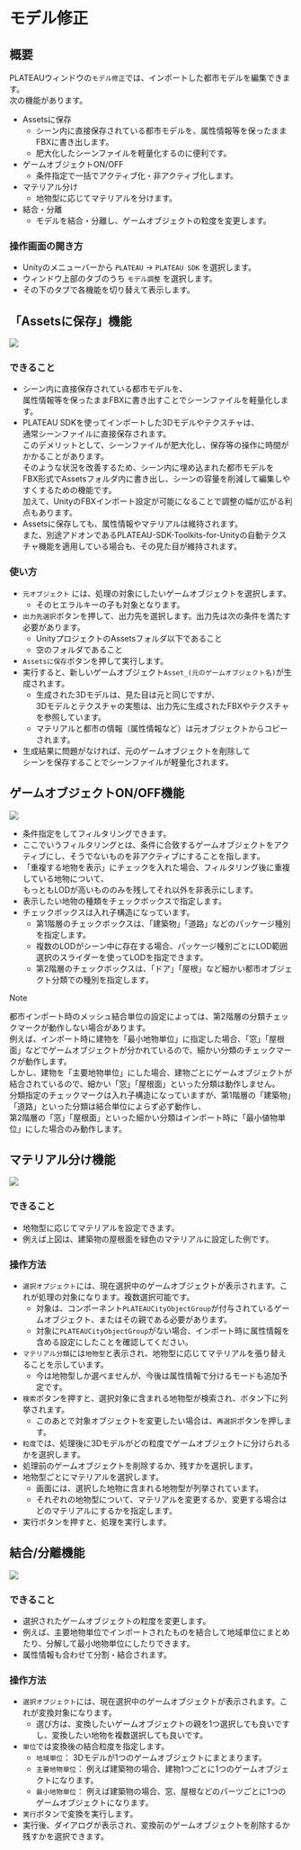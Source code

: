 ﻿# モデル修正

## 概要

PLATEAUウィンドウの`モデル修正`では、インポートした都市モデルを編集できます。  
次の機能があります。
- Assetsに保存
  - シーン内に直接保存されている都市モデルを、属性情報等を保ったままFBXに書き出します。
  - 肥大化したシーンファイルを軽量化するのに便利です。
- ゲームオブジェクトON/OFF
  - 条件指定で一括でアクティブ化・非アクティブ化します。
- マテリアル分け
  - 地物型に応じてマテリアルを分けます。
- 結合・分離
  - モデルを結合・分離し、ゲームオブジェクトの粒度を変更します。

### 操作画面の開き方

- Unityのメニューバーから `PLATEAU` → `PLATEAU SDK` を選択します。
- ウィンドウ上部のタブのうち `モデル調整` を選択します。
- その下のタブで各機能を切り替えて表示します。
  

## 「Assetsに保存」機能
![](../resources/manual/cityAdjust/saveToAssets.png)

### できること
- シーン内に直接保存されている都市モデルを、  
  属性情報等を保ったままFBXに書き出すことでシーンファイルを軽量化します。
- PLATEAU SDKを使ってインポートした3Dモデルやテクスチャは、  
  通常シーンファイルに直接保存されます。   
  このデメリットとして、シーンファイルが肥大化し、保存等の操作に時間がかかることがあります。  
  そのような状況を改善するため、シーン内に埋め込まれた都市モデルを  
  FBX形式でAssetsフォルダ内に書き出し、シーンの容量を削減して編集しやすくするための機能です。  
  加えて、UnityのFBXインポート設定が可能になることで調整の幅が広がる利点もあります。
- Assetsに保存しても、属性情報やマテリアルは維持されます。  
  また、別途アドオンであるPLATEAU-SDK-Toolkits-for-Unityの自動テクスチャ機能を適用している場合も、その見た目が維持されます。

### 使い方
- `元オブジェクト` には、処理の対象にしたいゲームオブジェクトを選択します。
  - そのヒエラルキーの子も対象となります。
- `出力先選択`ボタンを押して、出力先を選択します。出力先は次の条件を満たす必要があります。
  - UnityプロジェクトのAssetsフォルダ以下であること
  - 空のフォルダであること
- `Assetsに保存`ボタンを押して実行します。
- 実行すると、新しいゲームオブジェクト`Asset_(元のゲームオブジェクト名)`が生成されます。
  - 生成された3Dモデルは、見た目は元と同じですが、  
    3Dモデルとテクスチャの実態は、出力先に生成されたFBXやテクスチャを参照しています。
  - マテリアルと都市の情報（属性情報など）は元オブジェクトからコピーされます。
- 生成結果に問題がなければ、元のゲームオブジェクトを削除して  
  シーンを保存することでシーンファイルが軽量化されます。

## ゲームオブジェクトON/OFF機能
![](../resources/manual/cityAdjust/gameObjOnOff.png)
- 条件指定をしてフィルタリングできます。
- ここでいうフィルタリングとは、条件に合致するゲームオブジェクトをアクティブにし、そうでないものを非アクティブにすることを指します。
- 「重複する地物を表示」にチェックを入れた場合、フィルタリング後に重複している地物について、  
  もっともLODが高いもののみを残してそれ以外を非表示にします。
- 表示したい地物の種類をチェックボックスで指定します。
- チェックボックスは入れ子構造になっています。
  - 第1階層のチェックボックスは、「建築物」「道路」などのパッケージ種別を指定します。
  - 複数のLODがシーン中に存在する場合、パッケージ種別ごとにLOD範囲選択のスライダーを使ってLODを指定できます。
  - 第2階層のチェックボックスは、「ドア」「屋根」など細かい都市オブジェクト分類での種別を指定します。

> [!NOTE]  
> 都市インポート時のメッシュ結合単位の設定によっては、第2階層の分類チェックマークが動作しない場合があります。  
> 例えば、インポート時に建物を「最小地物単位」に指定した場合、「窓」「屋根面」などでゲームオブジェクトが分かれているので、細かい分類のチェックマークが動作します。  
> しかし、建物を「主要地物単位」にした場合、建物ごとにゲームオブジェクトが結合されているので、細かい「窓」「屋根面」といった分類は動作しません。  
> 分類指定のチェックマークは入れ子構造になっていますが、第1階層の「建築物」「道路」といった分類は結合単位によらず必ず動作し、  
> 第2階層の「窓」「屋根面」といった細かい分類はインポート時に「最小値物単位」にした場合のみ動作します。

## マテリアル分け機能
![](../resources/manual/cityAdjust/materialByType.png)
### できること
- 地物型に応じてマテリアルを設定できます。
- 例えば上図は、建築物の屋根面を緑色のマテリアルに設定した例です。

### 操作方法
- `選択オブジェクト`には、現在選択中のゲームオブジェクトが表示されます。これが処理の対象になります。複数選択可能です。
  - 対象は、コンポーネント`PLATEAUCityObjectGroup`が付与されているゲームオブジェクト、またはその親である必要があります。
  - 対象に`PLATEAUCityObjectGroup`がない場合、インポート時に属性情報を含める設定にしたことを確認してください。
- `マテリアル分類`には`地物型`と表示され、地物型に応じてマテリアルを張り替えることを示しています。
  - 今は地物型しか選べませんが、今後は属性情報で分けるモードも追加予定です。
- `検索`ボタンを押すと、選択対象に含まれる地物型が検索され、ボタン下に列挙されます。
  - このあとで対象オブジェクトを変更したい場合は、`再選択`ボタンを押します。
- `粒度`では、処理後に3Dモデルがどの粒度でゲームオブジェクトに分けられるかを選択します。
- 処理前のゲームオブジェクトを削除するか、残すかを選択します。
- 地物型ごとにマテリアルを選択します。
  - 画面には、選択した地物に含まれる地物型が列挙されています。
  - それぞれの地物型について、マテリアルを変更するか、変更する場合はどのマテリアルにするかを指定します。
- 実行ボタンを押すと、処理を実行します。

## 結合/分離機能
![](../resources/manual/cityAdjust/splitCombineWindow.png)

### できること

- 選択されたゲームオブジェクトの粒度を変更します。
- 例えば、主要地物単位でインポートされたものを結合して地域単位にまとめたり、分解して最小地物単位にしたりできます。
- 属性情報も合わせて分割・結合されます。

### 操作方法

- `選択オブジェクト`には、現在選択中のゲームオブジェクトが表示されます。これが変換対象になります。
  - 選び方は、変換したいゲームオブジェクトの親を1つ選択しても良いですし、変換したい地物を複数選択しても良いです。
- `単位`では変換後の結合粒度を指定します。
  - `地域単位`： 3Dモデルが1つのゲームオブジェクトにまとまります。
  - `主要地物単位`： 例えば建築物の場合、建物1つごとに1つのゲームオブジェクトになります。
  - `最小地物単位`： 例えば建築物の場合、窓、屋根などのパーツごとに1つのゲームオブジェクトになります。
- `実行`ボタンで変換を実行します。
- 実行後、ダイアログが表示され、変換前のゲームオブジェクトを削除するか残すかを選択できます。